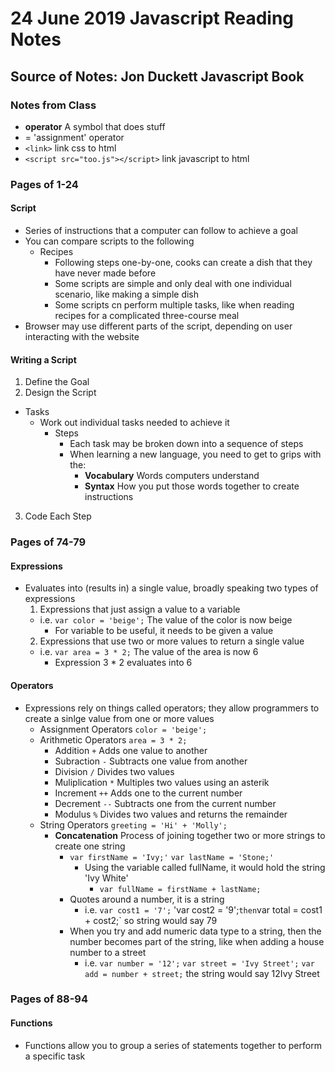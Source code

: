 # 24 June 2019 Javascript Reading Notes  

## Source of Notes: Jon Duckett Javascript Book  

### Notes from Class  

* **operator** A symbol that does stuff  
* = 'assignment' operator
* `<link>` link css to html  
* `<script src="too.js"></script>` link javascript to html  

### Pages of 1-24

#### Script  

* Series of instructions that a computer can follow to achieve a goal  
* You can compare scripts to the following  
  - Recipes  
    * Following steps one-by-one, cooks can create a dish that they have never made before  
    * Some scripts are simple and only deal with one individual scenario, like making a simple dish  
    * Some scripts cn perform multiple tasks, like when reading recipes for a complicated three-course meal  
* Browser may use different parts of the script, depending on user interacting with the website  

#### Writing a Script  

1. Define the Goal  
2. Design the Script  
  - Tasks  
    * Work out individual tasks needed to achieve it  
      - Steps  
        * Each task may be broken down into a sequence of steps 
        * When learning a new language, you need to get to grips with the:  
          * **Vocabulary** Words computers understand  
          * **Syntax** How you put those words together to create instructions  
3. Code Each Step  

### Pages of 74-79  

#### Expressions  

* Evaluates into (results in) a single value, broadly speaking two types of expressions  
  1. Expressions that just assign a value to a variable  
    * i.e. `var color = 'beige';` The value of the color is now beige  
      - For variable to be useful, it needs to be given a value  
  2. Expressions that use two or more values to return a single value  
    * i.e. `var area = 3 * 2;` The value of the area is now 6  
      - Expression 3 * 2 evaluates into 6  

#### Operators  

* Expressions rely on things called operators; they allow programmers to create a sinlge value from one or more values  
  - Assignment Operators `color = 'beige';`
  - Arithmetic Operators `area = 3 * 2;`
    * Addition `+` Adds one value to another
    * Subraction `-` Subtracts one value from another
    * Division `/` Divides two values
    * Muliplication `*` Multiples two values using an asterik
    * Increment `++` Adds one to the current number
    * Decrement `--` Subtracts one from the current number
    * Modulus `%` Divides two values and returns the remainder
  - String Operators `greeting = 'Hi' + 'Molly';`
    * **Concatenation** Process of joining together two or more strings to create one string
      - `var firstName = 'Ivy;'` `var lastName = 'Stone;'`
        * Using the variable called fullName, it would hold the string 'Ivy White'
          - `var fullName = firstName + lastName;`
      - Quotes around a number, it is a string
        * i.e. `var cost1 = '7';` 'var cost2 = '9';` then `var total = cost1 + cost2;` so string would say 79
      - When you try and add numeric data type to a string, then the number becomes part of the string, like when adding a house number to a street
        * i.e. `var number = '12';` `var street = 'Ivy Street';` `var add = number + street;` the string would say 12Ivy Street

### Pages of 88-94  

#### Functions

* Functions allow you to group a series of statements together to perform a specific task